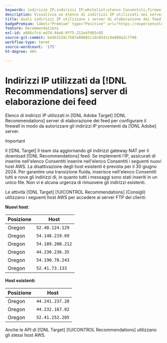 ```yaml
---
keywords: indirizzo IP;indirizzi IP;whitelist;elenco Consentiti;firewall;consigli;feed;server;Adobe Experience Cloud;consigli;recommendations
description: Visualizza un elenco di indirizzi IP utilizzati nei server di elaborazione dei feed di  [!DNL Target]  Recommendations per configurare il firewall in modo da autorizzare gli indirizzi IP provenienti dai server di Adobe.
title: Quali indirizzi IP utilizzano i server di elaborazione dei feed della funzione Recommendations (Consigli)?
badgePremium: label="Premium" type="Positive" url="https://experienceleague.adobe.com/docs/target/using/introduction/intro.html?lang=en#premium newtab=true" tooltip="Vedi cosa è incluso in Target Premium."
feature: Recommendations
exl-id: a666cfc4-ed74-44e8-9ff5-212e4fd65c03
source-git-commit: be5b3158c758fa08802c1dc0541c9e989a2c7740
workflow-type: tm+mt
source-wordcount: '175'
ht-degree: 46%

---
```


# Indirizzi IP utilizzati da [!DNL Recommendations] server di elaborazione dei feed

Elenco di indirizzi IP utilizzati in [!DNL Adobe Target] [!DNL Recommendations] server di elaborazione dei feed per configurare il firewall in modo da autorizzare gli indirizzi IP provenienti da [!DNL Adobe] server.

>[!IMPORTANT]
>
>Il [!DNL Target] Il team sta aggiornando gli indirizzi gateway NAT per il download [!DNL Recommendations] feed. Se implementi l’IP, assicurati di inserire nell&#39;elenco Consentiti inserire nell&#39;elenco Consentiti i seguenti nuovi host AWS. La disattivazione degli host esistenti è prevista per il 30 giugno 2024. Per garantire una transizione fluida, inserisce nell&#39;elenco Consentiti tutti e nove gli indirizzi di, in quanto tutti i messaggi sono stati inseriti in un unico file. Non vi è alcuna urgenza di rimuovere gli indirizzi esistenti.

Le attività [!DNL Target] [!UICONTROL Recommendations] (Consigli) utilizzano i seguenti host AWS per accedere ai server FTP dei clienti:

**Nuovi host**:

| Posizione | Host |
| --- | --- |
| Oregon | `52.40.124.129` |
| Oregon | `54.148.219.69` |
| Oregon | `54.189.208.212` |
| Oregon | `44.230.236.35` |
| Oregon | `54.190.78.243` |
| Oregon | `52.41.73.133` |

**Host esistenti**:

| Posizione | Host |
| --- | --- |
| Oregon | `44.241.237.28` |
| Oregon | `44.232.167.82` |
| Oregon | `52.41.252.205` |

Anche le API di [!DNL Target] [!UICONTROL Recommendations] utilizzano gli stessi host AWS.
